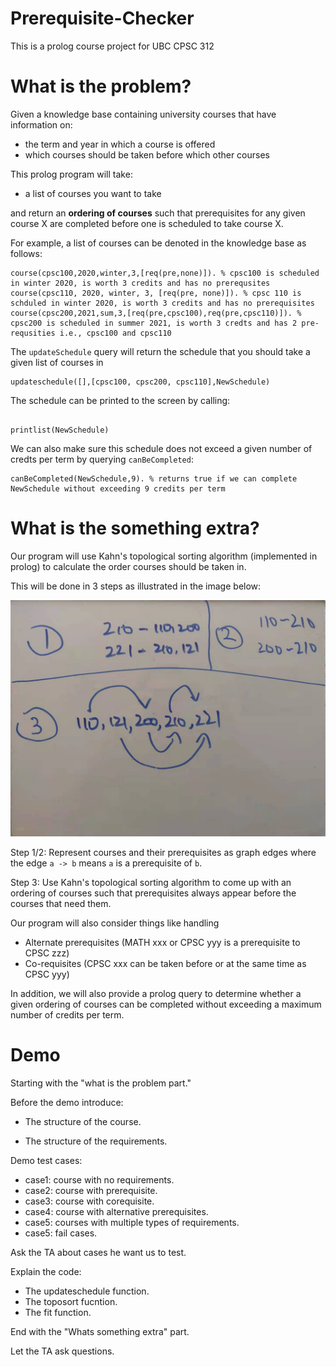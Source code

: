 # Prerequisite-Checker 

This is a prolog course project for UBC CPSC 312

# What is the problem?

Given a knowledge base containing university courses that have information on:

- the term and year in which a course is offered
- which courses should be taken before which other courses

This prolog program will take:

- a list of courses you want to take

and return an **ordering of courses** such that prerequisites for any given course X are completed before one is scheduled to take course X.

For example, a list of courses can be denoted in the knowledge base as follows:

```
course(cpsc100,2020,winter,3,[req(pre,none)]). % cpsc100 is scheduled in winter 2020, is worth 3 credits and has no prerequsites 
course(cpsc110, 2020, winter, 3, [req(pre, none)]). % cpsc 110 is schduled in winter 2020, is worth 3 credits and has no prerequisites
course(cpsc200,2021,sum,3,[req(pre,cpsc100),req(pre,cpsc110)]). % cpsc200 is scheduled in summer 2021, is worth 3 credts and has 2 pre-requsities i.e., cpsc100 and cpsc110

```

The ```updateSchedule``` query will return the schedule that you should take a given list of courses in

```
updateschedule([],[cpsc100, cpsc200, cpsc110],NewSchedule)

```

The schedule can be printed to the screen by calling:

```

printlist(NewSchedule)

```

We can also make sure this schedule does not exceed a given number of credts per term by querying ```canBeCompleted```:

```
canBeCompleted(NewSchedule,9). % returns true if we can complete NewSchedule without exceeding 9 credits per term
```
# What is the something extra?

Our program will use Kahn's topological sorting algorithm (implemented in prolog) to calculate the order courses should be taken in.

This will be done in 3 steps as illustrated in the image below:

![topoSort](./topoSort.jpeg)

Step 1/2: Represent courses and their prerequisites as graph edges where the edge ```a -> b``` means ```a``` is a prerequisite of ```b```.

Step 3: Use Kahn's topological sorting algorithm to come up with an ordering of courses such that prerequisites always appear before the courses that need them.

Our program will also consider things like handling

- Alternate prerequisites (MATH xxx or CPSC yyy is a prerequisite to CPSC zzz)
- Co-requisites (CPSC xxx can be taken before or at the same time as CPSC yyy)

In addition, we will also provide a prolog query to determine whether a given ordering of courses can be completed without exceeding a maximum number of credits per term.

# Demo

Starting with the "what is the problem part."

Before the demo introduce:

- The structure of the course.
  
- The structure of the requirements.

Demo test cases:

- case1: course with no requirements.
- case2: course with prerequisite.
- case3: course with corequisite.
- case4: course with alternative prerequisites.
- case5: courses with multiple types of requirements.
- case5: fail cases.

Ask the TA about cases he want us to test.

Explain the code:

- The updateschedule function.
- The toposort fucntion.
- The fit function.

End with the "Whats something extra" part.

Let the TA ask questions.
  
